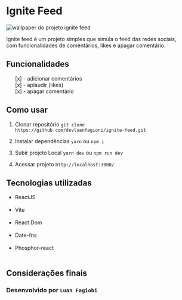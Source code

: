 # Ignite Feed

<img src="/wallpaper.png" alt="wallpaper do projeto ignite feed" />

Ignite feed é um projeto simples que simula o feed das redes sociais,<br> com funcionalidades de comentários, likes e apagar comentário.


## Funcionalidades

<ul>
  [x] - adicionar comentários<br>
  [x] - aplaudir (likes)<br>
  [x] - apagar comentário<br>
</ul>

## Como usar

1. Clonar repositório
``git clone https://github.com/devluanfagioni/ignite-feed.git ``

2. Instalar dependências
``yarn`` ou ``npm i``

3. Subir projeto Local
``yarn dev`` ou ``npm run dev``

4. Acessar projeto
``http://localhost:3000/``

## Tecnologias utilizadas

<ul>
  <li>ReactJS</li><br>
  <li>Vite</li><br>
  <li>React Dom</li><br>
  <li>Date-fns</li><br>
  <li>Phosphor-react</li><br>
</ul>

## Considerações finais

### Desenvolvido por ``Luan Fagiobi``